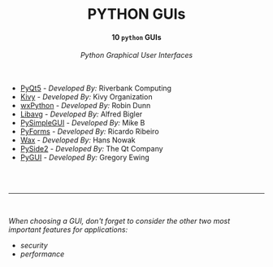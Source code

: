 <h1 align="center">PYTHON GUIs</h1>

<h4 align="center">10 <code>python</code> GUIs</h4>


<div align="center">
   <em>Python Graphical User Interfaces</em>
</div>

<br />
<br />


  - [PyQt5](https://riverbankcomputing.com/software/pyqt/intro) - <em>Developed By:</em> Riverbank Computing
  - [Kivy](https://kivy.org/#home) - <em>Developed By:</em> Kivy Organization
  - [wxPython](https://www.wxpython.org/) - <em>Developed By:</em> Robin Dunn
  - [Libavg](https://www.libavg.de/site/) - <em>Developed By:</em> Alfred Bigler
  - [PySimpleGUI](https://pysimplegui.readthedocs.io/en/latest/) - <em>Developed By:</em> Mike B
  - [PyForms](https://pyforms.readthedocs.io/en/v4/) - <em>Developed By:</em> Ricardo Ribeiro
  - [Wax](https://wiki.python.org/moin/Wax) - <em>Developed By:</em> Hans Nowak
  - [PySide2](https://www.qt.io/qt-for-python) - <em>Developed By:</em> The Qt Company
  - [PyGUI](https://www.cosc.canterbury.ac.nz/greg.ewing/python_gui/) - <em>Developed By:</em> Gregory Ewing


<br />
<br />

-----
<br />

<i>When choosing a GUI, don't forget to consider the other two most important features for applications:</i>
- <i>security</i>
- <i>performance</i>
